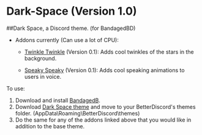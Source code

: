 # Dark-Space (Version 1.0)
##Dark Space, a Discord theme. (for BandagedBD)

  * Addons currently (Can use a lot of CPU):
    - [Twinkle Twinkle](https://github.com/HeartlessAUS/Dark-Space/blob/master/TwinkleTwinkle.theme.css) (Version 0.1):
        Adds cool twinkles of the stars in the background.
    
    - [Speaky Speaky](https://github.com/HeartlessAUS/Dark-Space/blob/master/SpeakySpeaky.theme.css) (Version 0.1):
        Adds cool speaking animations to users in voice.

To use:
  1. Download and install [BandagedB](https://github.com/rauenzi/BetterDiscordApp/releases).
  2. Download [Dark Space theme](https://github.com/HeartlessAUS/Dark-Space/blob/master/Dark%20Space.theme.css) and move to your BetterDiscord's themes folder. (AppData\Roaming\BetterDiscord\themes)
  3. Do the same for any of the addons linked above that you would like in addition to the base theme.

